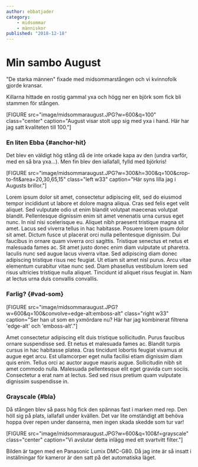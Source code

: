 ```yaml
---
author: ebbatjader
category:
    - midsommar
    - människor
published: "2018-12-18"
---
```

Min sambo August
==================================

"De starka männen" fixade med midsommarstången och vi kvinnofolk gjorde kransar.

<!--more-->

Killarna hittade en rostig gammal yxa och högg ner en björk som fick bli stammen för stången.

[FIGURE src="image/midsommaraugust.JPG?w=600&q=100" class="center" caption="August visar stolt upp sig med yxa i hand. Här har jag satt kvaliteten till 100."]

### En liten Ebba {#anchor-hit}

Det blev en väldigt hög stång då de inte orkade kapa av den (undra varför, med en så bra yxa...). Men fin blev den iallafall, fylld med björkris!


[FIGURE src="image/midsommaraugust.JPG?w=300&h=300&q=100&crop-to-fit&area=20,30,65,15" class="left w33" caption="Här syns lilla jag i Augusts brillor."]

Lorem ipsum dolor sit amet, consectetur adipiscing elit, sed do eiusmod tempor incididunt ut labore et dolore magna aliqua. Cras sed felis eget velit aliquet. Sed vulputate odio ut enim blandit volutpat maecenas volutpat blandit. Pellentesque dignissim enim sit amet venenatis urna cursus eget nunc. In nisl nisi scelerisque eu. Aliquet nibh praesent tristique magna sit amet. Lacus sed viverra tellus in hac habitasse. Posuere lorem ipsum dolor sit amet. Dictum fusce ut placerat orci nulla pellentesque dignissim. Dui faucibus in ornare quam viverra orci sagittis. Tristique senectus et netus et malesuada fames ac. Sit amet justo donec enim diam vulputate ut pharetra. Iaculis nunc sed augue lacus viverra vitae. Sed adipiscing diam donec adipiscing tristique risus nec feugiat. Ut etiam sit amet nisl purus. Arcu vitae elementum curabitur vitae nunc sed. Diam phasellus vestibulum lorem sed risus ultricies tristique nulla aliquet. Tincidunt id aliquet risus feugiat in. Nam at lectus urna duis convallis convallis.

### Farlig? {#vad-som}

[FIGURE src="image/midsommaraugust.JPG?w=600&q=100&convolve=edge-alt:emboss-alt" class="right w33" caption="Ser han ut som en yxmördare nu? Här har jag kombinerat filtrena 'edge-alt' och 'emboss-alt'."]

Amet consectetur adipiscing elit duis tristique sollicitudin. Purus faucibus ornare suspendisse sed. Et netus et malesuada fames ac. Blandit turpis cursus in hac habitasse platea. Cras tincidunt lobortis feugiat vivamus at augue eget arcu. Est ullamcorper eget nulla facilisi etiam dignissim diam quis enim. Tellus orci ac auctor augue mauris augue. Sollicitudin nibh sit amet commodo nulla. Malesuada pellentesque elit eget gravida cum sociis. Consectetur a erat nam at lectus. Sed sed risus pretium quam vulputate dignissim suspendisse in.

### Grayscale {#bla}


Då stången blev så pass hög fick den spännas fast i marken med rep. Den höll sig på plats, iallafall under kvällen. Det var lite omständigt att behöva hoppa över repen under danserna, men ingen skada skedde som tur var!

[FIGURE src="image/midsommaraugust.JPG?w=600&q=100&f=grayscale" class="center" caption="Vi avslutar detta inlägg med ett svartvitt filter."]

Bilden är tagen med en Panasonic Lumix DMC-G80. Då jag inte är så insatt i inställningar för kameror är den satt på det automatiska läget.
